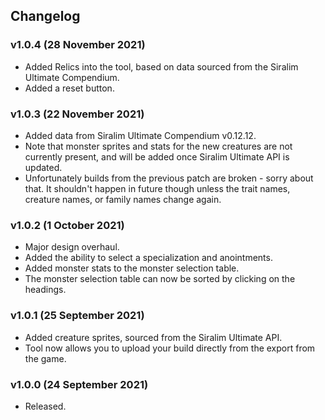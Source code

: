 ## Changelog

### v1.0.4 (28 November 2021)

* Added Relics into the tool, based on data sourced from the Siralim Ultimate Compendium.
* Added a reset button.

### v1.0.3 (22 November 2021)

* Added data from Siralim Ultimate Compendium v0.12.12.
* Note that monster sprites and stats for the new creatures are not currently present, and will be added once Siralim Ultimate API is updated.
* Unfortunately builds from the previous patch are broken - sorry about that. It shouldn't happen in future though unless the trait names, creature names, or family names change again.

### v1.0.2 (1 October 2021)

* Major design overhaul.
* Added the ability to select a specialization and anointments.
* Added monster stats to the monster selection table.
* The monster selection table can now be sorted by clicking on the headings.

### v1.0.1 (25 September 2021)

* Added creature sprites, sourced from the Siralim Ultimate API.
* Tool now allows you to upload your build directly from the export from the game.

### v1.0.0 (24 September 2021)

* Released.